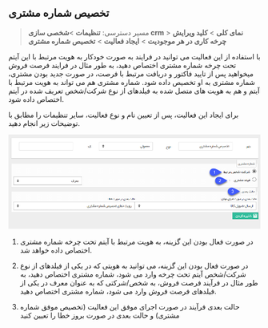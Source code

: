 ﻿## تخصیص شماره مشتری

> مسیر دسترسی:  **تنظیمات** >**شخصی سازی crm** > **نمای کلی** > **کلید ویرایش چرخه کاری در هر موجودیت** > **ایجاد فعالیت** > **تخصیص شماره مشتری**

با استفاده از این فعالیت می توانید در فرایند به صورت خودکار به هویت مرتبط با این آیتم تحت چرخه شماره مشتری اختصاص دهید، به طور مثال در فرایند فرصت فروش میخواهید پس از تایید فاکتور و دریافت مرتبط با فرصت، در صورت جدید بودن مشتری، شماره مشتری به او تخصیص داده شود. شماره مشتری هم می تواند به هویت مرتبط با آیتم و هم به هویت های متصل شده به فیلدهای از نوع شرکت/شخص تعریف شده در آیتم اختصاص داده شود.

برای ایجاد این فعالیت، پس از تعیین نام و نوع فعالیت، سایر تنظیمات را مطابق با توضیحات زیر انجام دهید.

![](AssignCustomerNo.png)

1. در صورت فعال بودن این گزینه، به هویت مرتبط با آیتم تحت چرخه شماره مشتری اختصاص داده خواهد شد.

2. در صورت فعال بودن این گزینه، می توانید به هویتی که در یکی از فیلدهای از نوع شرکت/شخص آیتم تحت چرخه وارد می شود، شماره مشتری اختصاص دهید، به طور مثال در فرآیند فرصت فروش، به شخص/شرکتی که به عنوان معرف در یکی از فیلدهای فرصت فروش وارد می شود، شماره مشتری اختصاص دهید.

3. حالت بعدی فرآیند در صورت اجرای موفق این فعالیت (تخصیص موفق شماره مشتری) و حالت بعدی در صورت بروز خطا را تعیین کنید
